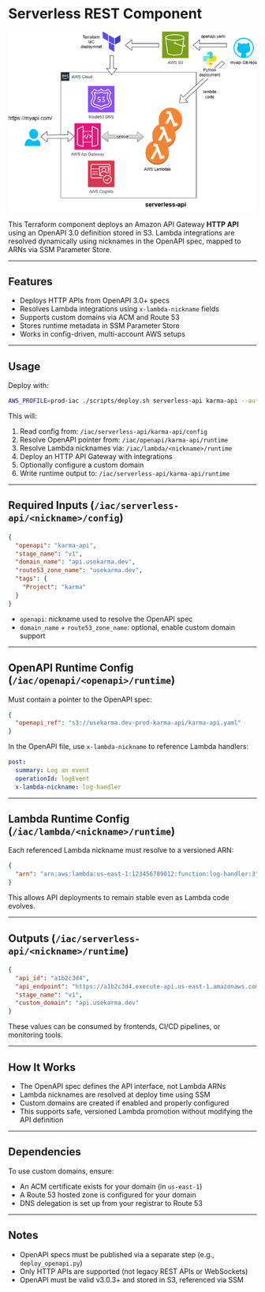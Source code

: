 # Serverless REST Component

![Serverless REST API](../../img/serverless-api.drawio.png)

This Terraform component deploys an Amazon API Gateway **HTTP API** using an OpenAPI 3.0 definition stored in S3. Lambda integrations are resolved dynamically using nicknames in the OpenAPI spec, mapped to ARNs via SSM Parameter Store.

---

## Features

- Deploys HTTP APIs from OpenAPI 3.0+ specs
- Resolves Lambda integrations using `x-lambda-nickname` fields
- Supports custom domains via ACM and Route 53
- Stores runtime metadata in SSM Parameter Store
- Works in config-driven, multi-account AWS setups

---

## Usage

Deploy with:

```bash
AWS_PROFILE=prod-iac ./scripts/deploy.sh serverless-api karma-api --auto-approve
```

This will:

1. Read config from: `/iac/serverless-api/karma-api/config`
2. Resolve OpenAPI pointer from: `/iac/openapi/karma-api/runtime`
3. Resolve Lambda nicknames via: `/iac/lambda/<nickname>/runtime`
4. Deploy an HTTP API Gateway with integrations
5. Optionally configure a custom domain
6. Write runtime output to: `/iac/serverless-api/karma-api/runtime`

---

## Required Inputs (`/iac/serverless-api/<nickname>/config`)

```json
{
  "openapi": "karma-api",
  "stage_name": "v1",
  "domain_name": "api.usekarma.dev",
  "route53_zone_name": "usekarma.dev",
  "tags": {
    "Project": "karma"
  }
}
```

- `openapi`: nickname used to resolve the OpenAPI spec
- `domain_name` + `route53_zone_name`: optional, enable custom domain support

---

## OpenAPI Runtime Config (`/iac/openapi/<openapi>/runtime`)

Must contain a pointer to the OpenAPI spec:

```json
{
  "openapi_ref": "s3://usekarma.dev-prod-karma-api/karma-api.yaml"
}
```

In the OpenAPI file, use `x-lambda-nickname` to reference Lambda handlers:

```yaml
post:
  summary: Log an event
  operationId: logEvent
  x-lambda-nickname: log-handler
```

---

## Lambda Runtime Config (`/iac/lambda/<nickname>/runtime`)

Each referenced Lambda nickname must resolve to a versioned ARN:

```json
{
  "arn": "arn:aws:lambda:us-east-1:123456789012:function:log-handler:3"
}
```

This allows API deployments to remain stable even as Lambda code evolves.

---

## Outputs (`/iac/serverless-api/<nickname>/runtime`)

```json
{
  "api_id": "a1b2c3d4",
  "api_endpoint": "https://a1b2c3d4.execute-api.us-east-1.amazonaws.com",
  "stage_name": "v1",
  "custom_domain": "api.usekarma.dev"
}
```

These values can be consumed by frontends, CI/CD pipelines, or monitoring tools.

---

## How It Works

- The OpenAPI spec defines the API interface, not Lambda ARNs
- Lambda nicknames are resolved at deploy time using SSM
- Custom domains are created if enabled and properly configured
- This supports safe, versioned Lambda promotion without modifying the API definition

---

## Dependencies

To use custom domains, ensure:

- An ACM certificate exists for your domain (in `us-east-1`)
- A Route 53 hosted zone is configured for your domain
- DNS delegation is set up from your registrar to Route 53

---

## Notes

- OpenAPI specs must be published via a separate step (e.g., `deploy_openapi.py`)
- Only HTTP APIs are supported (not legacy REST APIs or WebSockets)
- OpenAPI must be valid v3.0.3+ and stored in S3, referenced via SSM
